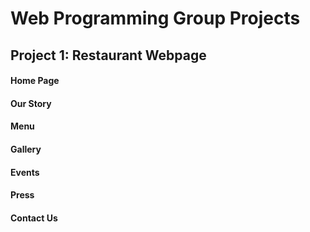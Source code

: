 # Web Programming Group Projects

## Project 1: Restaurant Webpage

#### Home Page
#### Our Story
#### Menu
#### Gallery
#### Events
#### Press
#### Contact Us

